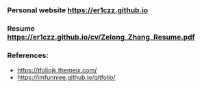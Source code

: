 ### Personal website **https://er1czz.github.io** 
### Resume https://er1czz.github.io/cv/Zelong_Zhang_Resume.pdf

### References:   
- https://tfoliojk.themeix.com/  
- https://imfunniee.github.io/gitfolio/  

